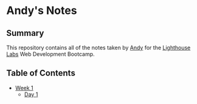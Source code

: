 # Andy's Notes

## Summary 

This repository contains all of the notes taken by [Andy](https://github.com/NaSinSa) for the [Lighthouse Labs](https://www.lighthouselabs.ca/) Web Development Bootcamp.

## Table of Contents
* [Week 1](/Week_1)
  * [Day 1](/Day_1)
